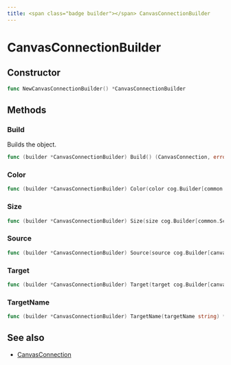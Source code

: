 ```yaml
---
title: <span class="badge builder"></span> CanvasConnectionBuilder
---
```

# <span class="badge builder"></span> CanvasConnectionBuilder

## Constructor

```go
func NewCanvasConnectionBuilder() *CanvasConnectionBuilder
```
## Methods

### <span class="badge object-method"></span> Build

Builds the object.

```go
func (builder *CanvasConnectionBuilder) Build() (CanvasConnection, error)
```

### <span class="badge object-method"></span> Color

```go
func (builder *CanvasConnectionBuilder) Color(color cog.Builder[common.ColorDimensionConfig]) *CanvasConnectionBuilder
```

### <span class="badge object-method"></span> Size

```go
func (builder *CanvasConnectionBuilder) Size(size cog.Builder[common.ScaleDimensionConfig]) *CanvasConnectionBuilder
```

### <span class="badge object-method"></span> Source

```go
func (builder *CanvasConnectionBuilder) Source(source cog.Builder[canvas.ConnectionCoordinates]) *CanvasConnectionBuilder
```

### <span class="badge object-method"></span> Target

```go
func (builder *CanvasConnectionBuilder) Target(target cog.Builder[canvas.ConnectionCoordinates]) *CanvasConnectionBuilder
```

### <span class="badge object-method"></span> TargetName

```go
func (builder *CanvasConnectionBuilder) TargetName(targetName string) *CanvasConnectionBuilder
```

## See also

 * <span class="badge object-type-struct"></span> [CanvasConnection](./object-CanvasConnection.md)
